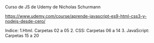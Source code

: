 Curso de JS de Udemy de Nicholas Schurmann

https://www.udemy.com/course/aprende-javascript-es9-html-css3-y-nodejs-desde-cero/

Indice:
1.Html. Carpetas 02 a 05
2. CSS: Carpetas 06 a 14
3. JavaScript: Carpetas 15 a 20


